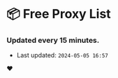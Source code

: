 # :package: Free Proxy List
### Updated every 15 minutes.

- Last updated: `2024-05-05 16:57`

:heart:
